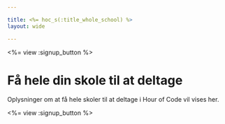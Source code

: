 ```yaml
---

title: <%= hoc_s(:title_whole_school) %>
layout: wide

---
```


<%= view :signup_button %>

# Få hele din skole til at deltage

Oplysninger om at få hele skoler til at deltage i Hour of Code vil vises her.

<%= view :signup_button %>